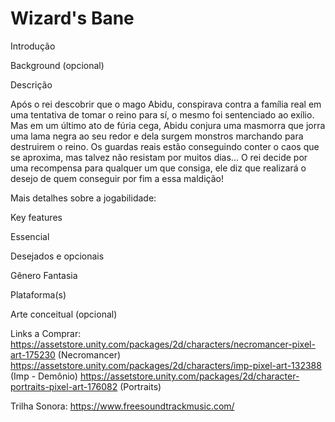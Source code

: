 # Wizard's Bane

Introdução

Background (opcional)

Descrição

Após o rei descobrir que o mago Abidu, conspirava contra a família real em uma tentativa de tomar o reino para sí, o mesmo foi sentenciado ao exílio. Mas em um último ato de fúria cega, Abidu conjura uma masmorra que jorra uma lama negra ao seu redor e dela surgem monstros marchando para destruirem o reino. Os guardas reais estão conseguindo conter o caos que se aproxima, mas talvez não resistam por muitos dias... O rei decide por uma recompensa para qualquer um que consiga, ele diz que realizará o desejo de quem conseguir por fim a essa maldição!

Mais detalhes sobre a jogabilidade:

Key features

Essencial

Desejados e opcionais

Gênero Fantasia

Plataforma(s)

Arte conceitual (opcional)

Links a Comprar: https://assetstore.unity.com/packages/2d/characters/necromancer-pixel-art-175230 (Necromancer) https://assetstore.unity.com/packages/2d/characters/imp-pixel-art-132388 (Imp - Demônio) https://assetstore.unity.com/packages/2d/character-portraits-pixel-art-176082 (Portraits)

Trilha Sonora: https://www.freesoundtrackmusic.com/